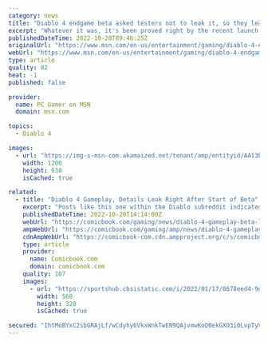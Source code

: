 ```yaml
---
category: news
title: "Diablo 4 endgame beta asked testers not to leak it, so they leaked it immediately"
excerpt: "Whatever it was, it's been proved right by the recent launch of the endgame beta for Diablo 4, whose playtesters rushed to Reddit to post about it almost as soon as they were invited, in clear ..."
publishedDateTime: 2022-10-20T09:46:25Z
originalUrl: "https://www.msn.com/en-us/entertainment/gaming/diablo-4-endgame-beta-asked-testers-not-to-leak-it-so-they-leaked-it-immediately/ar-AA13c006"
webUrl: "https://www.msn.com/en-us/entertainment/gaming/diablo-4-endgame-beta-asked-testers-not-to-leak-it-so-they-leaked-it-immediately/ar-AA13c006"
type: article
quality: 82
heat: -1
published: false

provider:
  name: PC Gamer on MSN
  domain: msn.com

topics:
  - Diablo 4

images:
  - url: "https://img-s-msn-com.akamaized.net/tenant/amp/entityid/AA13blXm.img?h=630&w=1200&m=6&q=60&o=t&l=f&f=jpg&x=510&y=175"
    width: 1200
    height: 630
    isCached: true

related:
  - title: "Diablo 4 Gameplay, Details Leak Right After Start of Beta"
    excerpt: "Posts like this one within the Diablo subreddit indicated to others who might not've been in the know that the beta was indeed live. Some have questioned whether or not PSAs like this one are against ..."
    publishedDateTime: 2022-10-20T14:14:00Z
    webUrl: "https://comicbook.com/gaming/news/diablo-4-gameplay-beta-leak/"
    ampWebUrl: "https://comicbook.com/gaming/amp/news/diablo-4-gameplay-beta-leak/"
    cdnAmpWebUrl: "https://comicbook-com.cdn.ampproject.org/c/s/comicbook.com/gaming/amp/news/diablo-4-gameplay-beta-leak/"
    type: article
    provider:
      name: Comicbook.com
      domain: comicbook.com
    quality: 107
    images:
      - url: "https://sportshub.cbsistatic.com/i/2022/01/17/8678eed4-9d9d-4a1c-a8d6-e2eb8a575660/playstation-nintendo-xbox-steam-logos.jpg?width=568&height=320"
        width: 568
        height: 320
        isCached: true

secured: "IhtMoBYxC2sbGRAjLf/wCdyhy6VkxWnkTwEN9QAjvmwKoO0ekGXO3i0LvpTyVmFGzoSUa0AIJEb+3yPvOKp8tvSF/eysAxH+Fck7kruyjtnW95FJ5LlfI3LlE1NIc96W5dTbk9u/eI5Qfyu6l/zdHkCFuthOzI9kZiXob6hC8xVzj/ZSmFeejjmHvYWLOE4OI2SbCE9GQKTpf55TcZaphTrpzH/PAOb8vdbfI6iKq6vnoRgX/+KwWOT24NdsGOIYIAqDh3swKTu9rMex7QOn2hRLVg3WG+D6Q268NQZqcAHaym6YZ+Y41DyECjGuxy54rz9jHvttF5om+uyT0+OoPw19nkO8MbMeA1Gc3arsii0=;Sk7SiMT6JcymOE+r9ridPA=="
---
```


